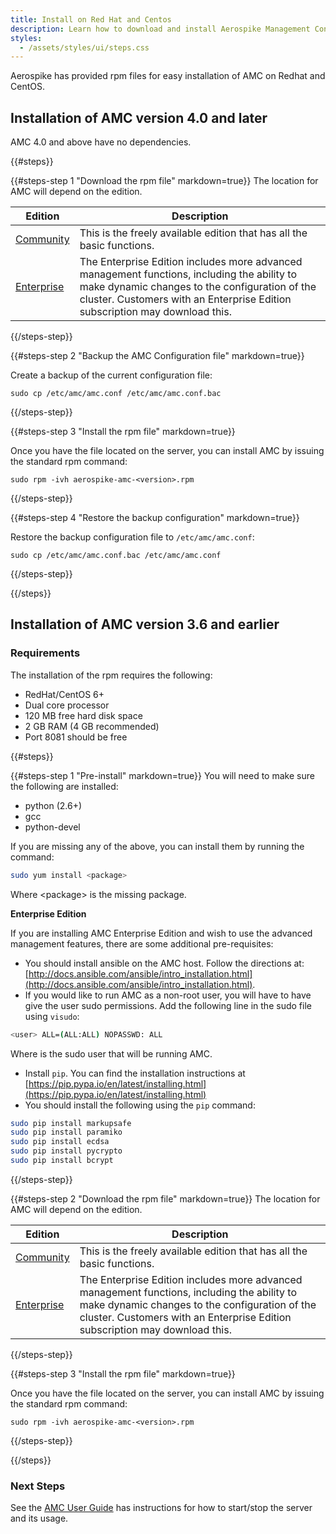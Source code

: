 ```yaml
---
title: Install on Red Hat and Centos
description: Learn how to download and install Aerospike Management Console on Red Hat and Centos.
styles:
  - /assets/styles/ui/steps.css
---
```


<style>
ol.steps {
  padding-top: 1em;
}
</style>


Aerospike has provided rpm files for easy installation of AMC on Redhat and CentOS.

## Installation of AMC version 4.0 and later
AMC 4.0 and above have no dependencies.

{{#steps}}

{{#steps-step 1 "Download the rpm file" markdown=true}}
The location for AMC will depend on the edition.

| Edition    | Description |
| ---        | --- |
| [Community](/download/amc)  | This is the freely available edition that has all the basic functions. |
| [Enterprise](/enterprise/download/amc) | The Enterprise Edition includes more advanced management functions, including the ability to make dynamic changes to the configuration of the cluster. Customers with an Enterprise Edition subscription may download this. |

{{/steps-step}}

{{#steps-step 2 "Backup the AMC Configuration file" markdown=true}}

Create a backup of the current configuration file:
```
sudo cp /etc/amc/amc.conf /etc/amc/amc.conf.bac
```
{{/steps-step}}

{{#steps-step 3 "Install the rpm file" markdown=true}}

Once you have the file located on the server, you can install AMC by issuing the standard rpm command:
```
sudo rpm -ivh aerospike-amc-<version>.rpm
```
{{/steps-step}}

{{#steps-step 4 "Restore the backup configuration" markdown=true}}

Restore the backup configuration file to `/etc/amc/amc.conf`:
```
sudo cp /etc/amc/amc.conf.bac /etc/amc/amc.conf
```
{{/steps-step}}

{{/steps}}


## Installation of AMC version 3.6 and earlier
### Requirements
The installation of the rpm requires the following:
- RedHat/CentOS 6+
- Dual core processor
- 120 MB free hard disk space
- 2 GB RAM (4 GB recommended)
- Port 8081 should be free 



{{#steps}}

{{#steps-step 1 "Pre-install" markdown=true}}
You will need to make sure the following are installed:
- python (2.6+)
- gcc
- python-devel

If you are missing any of the above, you can install them by running the command:
```bash
sudo yum install <package>
```
Where &lt;package&gt; is the missing package.

**Enterprise Edition**

If you are installing AMC Enterprise Edition and wish to use the advanced management features, there are some additional pre-requisites:
- You should install ansible on the AMC host. Follow the directions at: [http://docs.ansible.com/ansible/intro_installation.html](http://docs.ansible.com/ansible/intro_installation.html).
- If you would like to run AMC as a non-root user, you will have to have give the user sudo permissions. Add the following line in the sudo file using `visudo`: 
```bash
<user> ALL=(ALL:ALL) NOPASSWD: ALL 
```
Where <user> is the sudo user that will be running AMC.
- Install `pip`. You can find the installation instructions at [https://pip.pypa.io/en/latest/installing.html](https://pip.pypa.io/en/latest/installing.html)
- You should install the following using the `pip` command:
```bash
sudo pip install markupsafe
sudo pip install paramiko
sudo pip install ecdsa
sudo pip install pycrypto
sudo pip install bcrypt
```




{{/steps-step}}

{{#steps-step 2 "Download the rpm file" markdown=true}}
The location for AMC will depend on the edition.

| Edition    | Description |
| ---        | --- |
| [Community](/download/amc)  | This is the freely available edition that has all the basic functions. |
| [Enterprise](/enterprise/download/amc) | The Enterprise Edition includes more advanced management functions, including the ability to make dynamic changes to the configuration of the cluster. Customers with an Enterprise Edition subscription may download this. |

{{/steps-step}}

{{#steps-step 3 "Install the rpm file" markdown=true}}

Once you have the file located on the server, you can install AMC by issuing the standard rpm command:
```
sudo rpm -ivh aerospike-amc-<version>.rpm
```
{{/steps-step}}

{{/steps}}

### Next Steps
See the [AMC User Guide](/docs/amc/user_guide) has instructions for how to start/stop the server and its usage.



